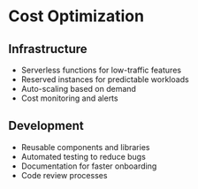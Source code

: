 # Cost Optimization

## Infrastructure
- Serverless functions for low-traffic features
- Reserved instances for predictable workloads
- Auto-scaling based on demand
- Cost monitoring and alerts

## Development
- Reusable components and libraries
- Automated testing to reduce bugs
- Documentation for faster onboarding
- Code review processes
